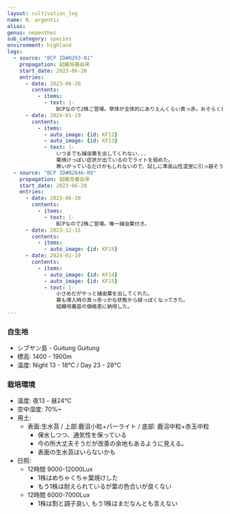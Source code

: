 ```yaml
---
layout: cultivation_log
name: N. argentii
alias:
genus: nepenthes
sub_category: species
environment: highland
logs:
  - source: "BCP ID#N293-01"
    propagation: 組織培養由来
    start_date: 2023-06-20
    entries:
      - date: 2023-06-20
        contents:
          - items:
            - text: |-
                BCPなので2株ご登場。草体が全体的にありえんくらい真っ赤。おそらく日照に敏感なタイプ。輸送ダメージも酷い方。
      - date: 2024-01-19
        contents:
          - items:
            - auto_image: {id: KF12}
            - auto_image: {id: KF13}
            - text: |-
                いつまでも捕虫葉を出してくれない...
                葉焼けっぽい症状が出ているのでライトを弱めた。
                寒いがっているだけかもしれないので、試しに準高山性温室に引っ越そうかな。
  - source: "BCP ID#N2046-09"
    propagation: 組織培養由来
    start_date: 2023-06-20
    entries:
      - date: 2023-06-20
        contents:
          - items:
            - text: |-
                BCPなので2株ご登場。唯一捕虫葉付き。
      - date: 2023-12-15
        contents:
          - items:
            - auto_image: {id: KF15}
      - date: 2024-01-19
        contents:
          - items:
            - auto_image: {id: KF14}
            - auto_image: {id: KF15}
            - text: |-
                小さめだがやっと捕虫葉を出してくれた。
                葉も導入時の真っ赤っかな状態から緑っぽくなってきた。
                組織培養苗の価格差に納得した。
---
```

### 自生地
- シブヤン島 - Guitung Guitung
- 標高: 1400 - 1900m
- 温度: Night 13 - 18℃ / Day 23 - 28℃

### 栽培環境
- 温度: 夜13 - 昼24℃
- 空中湿度: 70%~
- 用土:
  - 表面:生水苔 / 上部:鹿沼小粒+パーライト / 底部: 鹿沼中粒+赤玉中粒
    - 保水しつつ、通気性を保っている
    - 今の所大丈夫そうだが改善の余地もあるように見える。
    - 表面の生水苔はいらないかも
- 日照:
  - 12時間 9000-12000Lux
    - 1株はめちゃくちゃ葉焼けした
    - もう1株は耐えられているが葉の色合いが良くない
  - 12時間 6000-7000Lux
    - 1株は割と調子良い, もう1株はまだなんとも言えない
